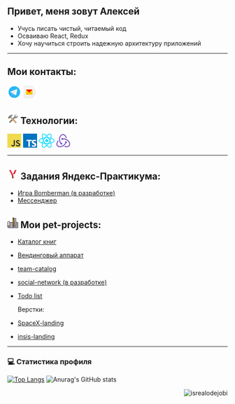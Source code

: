 <!-- <a href="https://github.com/AlexeyMachehin"><img src="contributions.svg"></a> -->

<!-- ![Snake animation](https://github.com/alexeymachehin/alexeymachehin/blob/output/github-contribution-grid-snake.svg) -->

## Привет, меня зовут Алексей
* Учусь писать чистый, читаемый код
* Осваиваю React, Redux
* Хочу научиться строить надежную архитектуру приложений

***

## Мои контакты:
<a href="https://t.me/Alexpvk96/" title="Telegram"><img src="icons/telegram.png" /></a>
<a href='mailto:lehamachehin@yandex.ru' title="Yandex mail"><img src="icons/yandex.png" /></a>


## <img style="width:25px;height:25px" src="icons/tools.png" /> Технологии:
<a href="https://en.wikipedia.org/wiki/JavaScript" title="JavaScript"><img src="icons/javascript.png" /></a>
<a href="https://www.typescriptlang.org/" title="TypeScript"><img src="icons/typescript.png" /></a>
<a href="https://reactjs.org/" title="React"><img src="icons/react.png" /></a>
<a href="https://redux.js.org/" title="Redux"><img src="icons/redux.png" /></a>

***

## <img style="width:25px;height:25px" src="icons/praktikum.png" /> Задания Яндекс-Практикума:
* [Игра Bomberman (в разработке)](https://github.com/AlexeyMachehin/client-server-template-with-vite)
* [Мессенджер](https://github.com/AlexeyMachehin/middle.messenger.praktikum.yandex)

## <img style="width:25px;height:25px" src="icons/project.png" /> Мои pet-projects:
* [Каталог книг](https://github.com/AlexeyMachehin/Book-catalog-v2)
* [Вендинговый аппарат](https://github.com/AlexeyMachehin/Vending-machine)
* [team-catalog](https://github.com/AlexeyMachehin/AG-team-catalog)
* [social-network (в разработке)](https://github.com/AlexeyMachehin/Social-network)
* [Todo list](https://github.com/AlexeyMachehin/TodoList)

  Верстки:
* [SpaceX-landing](https://github.com/AlexeyMachehin/SpaceX-landing) 
* [insis-landing](https://github.com/AlexeyMachehin/insis-landing) 

***

<h3>💻 Статистика профиля</h3>

<!-- https://github.com/anuraghazra/github-readme-stats -->

  [![Top Langs](https://github-readme-stats.vercel.app/api/top-langs/?username=alexeymachehin&theme=transparent&text_color=a5d6ff&title_color=54AEFF)](https://github.com/anuraghazra/github-readme-stats)
  ![Anurag's GitHub stats](https://github-readme-stats.vercel.app/api?username=alexeymachehin&count_private=true&theme=transparent&text_color=a5d6ff&title_color=54AEFF)


<p align="right"> <img src="https://komarev.com/ghpvc/?username=AlexeyMachehin1&label=Profile%20views&color=0e75b6&style=flat" alt="isrealodejobi" />
</p>
